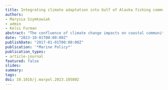 ```yaml
---
title: Integrating climate adaptation into Gulf of Alaska fishing community planning
authors:
- Marysia Szymkowiak
- admin
- Kelsi Furman
abstract: "The confluence of climate change impacts on coastal communities includes intensifying natural hazards, decreasing abundance of and access to natural resources, and ecosystem shifts that imperil livelihoods and cultural heritage. Yet, especially in rural communities with complex, dynamic participation in commercial fisheries and marine support industries, adaptation planning continues to be elusive. To capture opportunities for climate change planning, this work reviews multiple categories of local plans for 16 communities and boroughs on the Gulf of Alaska, selected for engagement in commercial fisheries and dependence on coastal infrastructure. This analysis characterizes the components of these local plans relative to a climate change plan framework and evaluates their social resilience capacity with respect to fisheries and marine support industries. This approach reveals that local planning to support fisheries and marine support industries within comprehensive and hazard management plans is largely focused on habitat protection and often unrelated to climate change stressors, even in communities with extreme engagement in coastal industries. Further analysis highlights critical relationships between planning for fisheries and marine support industries and domains of social resilience. In the absence of political will and funds to aid communities in developing standalone climate plans, planning for climate change can and should occur within existing community planning frameworks. This research clarifies how that integration may occur within local plans and suggests pathways for ensuring that integration is successful in including necessary climate plan components that are expansive and inclusive of diverse social resilience domains."
date: "2023-10-01T00:00:00Z"
publishDate: "2017-01-01T00:00:00Z"
publication: '*Marine Policy*'
publication_types:
- article-journal
featured: false
slides: 
summary: 
tags:
doi: 10.1016/j.marpol.2023.105802
---
```

